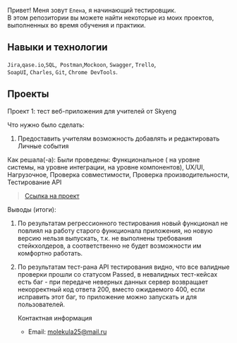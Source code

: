 Привет! Меня зовут ``Елена``, я начинающий тестировщик. <br>
В этом репозитории вы можете найти некоторые из моих проектов, выполненных во время обучения и практики.
<br>
## Навыки и технологии
``Jira``,``qase.io``,``SQL``,`` Postman``,``Mockoon``, ``Swagger``, ``Trello``, <br>
``SoapUI``, ``Charles``, ``Git``, ``Chrome DevTools``.
## Проекты
<p> Проект 1: тест веб-приложения для учителей от Skyeng</p>
<p>Что нужно было сделать:<p>
<ol>
  <li>Предоставить учителям возможность добавлять и редактировать Личные события</li>
</ol>
<p>Как решала(-а): Были проведены:
 Функциональное ( на уровне системы, на уровне интеграции, на уровне компонентов),
UX/UI,
Нагрузочное,
Проверка совместимости,
Проверка производительности,
Тестирование API
<p>
  
> <a href="https://drive.google.com/drive/folders/1p_k1yq0GrRI363HOk4ZruxXTi9p3Nv_4?usp=drive_link">Ссылка на проект</a>

<p>Выводы (итоги):
  
  1. По результатам регрессионного тестирования новый функционал не повлиял на работу старого функционала приложения, но новую версию нельзя выпускать, т.к. не выполнены требования стейкхолдеров, а соответственно не будет возможности им комфортно работать.
  
2. По результатам тест-рана API тестирования видно, что все валидные проверки прошли со статусом Passed, в невалидных тест-кейсах есть баг - при передаче неверных данных сервер возвращает некорректный код ответа 200, вместо ожидаемого 400, если исправить этот баг, то приложение можно запускать и для пользователей.<p>
<ol>
 Контактная информация
  
- Email: molekula25@mail.ru
